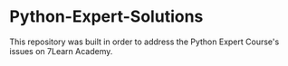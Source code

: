 # Python-Expert-Solutions
This repository was built in order to address the Python Expert Course's issues on 7Learn Academy.
